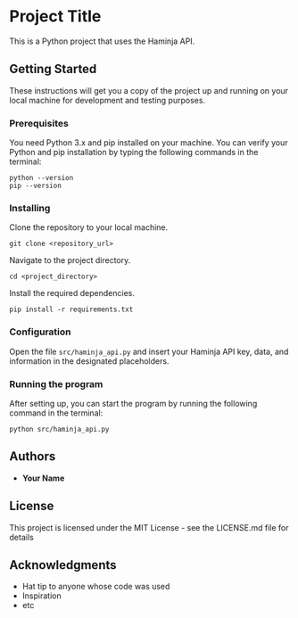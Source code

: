 # Project Title

This is a Python project that uses the Haminja API.

## Getting Started

These instructions will get you a copy of the project up and running on your local machine for development and testing purposes.

### Prerequisites

You need Python 3.x and pip installed on your machine. You can verify your Python and pip installation by typing the following commands in the terminal:

```
python --version
pip --version
```

### Installing

Clone the repository to your local machine.

```
git clone <repository_url>
```

Navigate to the project directory.

```
cd <project_directory>
```

Install the required dependencies.

```
pip install -r requirements.txt
```

### Configuration

Open the file `src/haminja_api.py` and insert your Haminja API key, data, and information in the designated placeholders.

### Running the program

After setting up, you can start the program by running the following command in the terminal:

```
python src/haminja_api.py
```

## Authors

* **Your Name**

## License

This project is licensed under the MIT License - see the LICENSE.md file for details

## Acknowledgments

* Hat tip to anyone whose code was used
* Inspiration
* etc